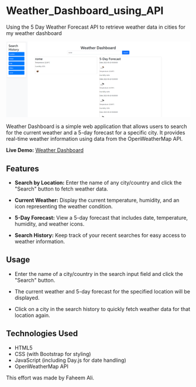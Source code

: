 # Weather_Dashboard_using_API
Using the 5 Day Weather Forecast API to retrieve weather data in cities for my weather dashboard

![Weather Dashboard Screenshot](preview.png)

Weather Dashboard is a simple web application that allows users to search for the current weather and a 5-day forecast for a specific city. It provides real-time weather information using data from the OpenWeatherMap API.

**Live Demo:** [Weather Dashboard](https://b70b70.github.io/Weather_Dashboard_using_API/)

## Features

- **Search by Location:** Enter the name of any city/country and click the "Search" button to fetch weather data.

- **Current Weather:** Display the current temperature, humidity, and an icon representing the weather condition.

- **5-Day Forecast:** View a 5-day forecast that includes date, temperature, humidity, and weather icons.

- **Search History:** Keep track of your recent searches for easy access to weather information.

## Usage

- Enter the name of a city/country in the search input field and click the "Search" button.

- The current weather and 5-day forecast for the specified location will be displayed.

- Click on a city in the search history to quickly fetch weather data for that location again.

## Technologies Used

- HTML5
- CSS (with Bootstrap for styling)
- JavaScript (including Day.js for date handling)
- OpenWeatherMap API

This effort was made by Faheem Ali.
